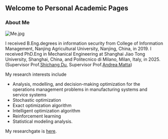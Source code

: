 ## Welcome to Personal Academic Pages
### About Me

![Me.jpg]()

I received B.Eng.degrees in information security from College of Information Management, Nanjing Agricultural University, Nanjing, China, in 2019. 
I received PhD.Eng in Mechanical Engineering at Shanghai Jiao Tong University, Shanghai, China, and Politecnico di Milano, Milan, Italy, in 2025. (Supervisor Prof.[Shichang Du](https://me.sjtu.edu.cn/teacher_directory1/dushichang.html), Supervisor Prof.[Andrea Matta](https://www.mecc.polimi.it/en/research/faculty/prof-andrea-matta))

My research interests include
+ Analysis, modelling, and decision-making optimization for the operations management problems in manufacturing systems and service systems
+ Stochastic optimization
+ Exact optimization algorithm
+ Intelligent optimization algorithm
+ Reinforcement learning  
+ Statistical modeling analysis.

My researchgate is [here](https://www.researchgate.net/profile/Xiaoxiao-Shen-2).

